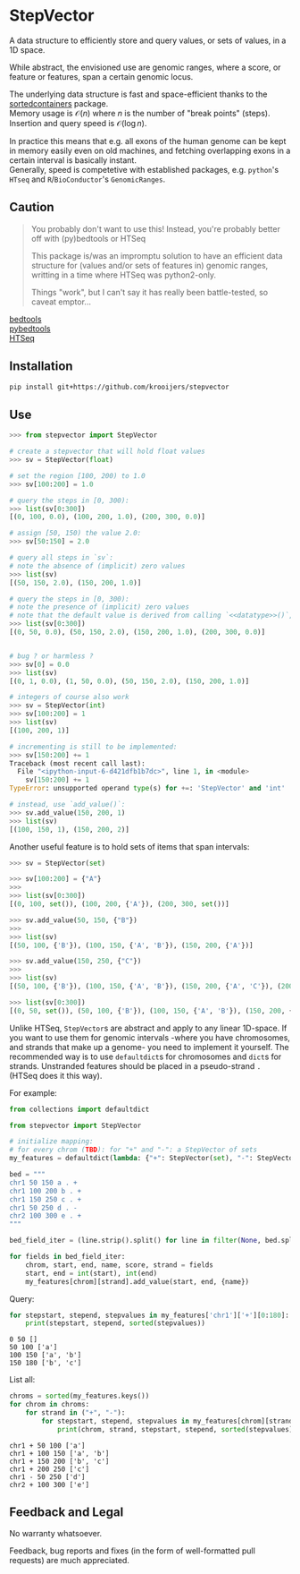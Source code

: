 # StepVector

A data structure to efficiently store and query values, or sets of values, in a
1D space.

While abstract, the envisioned use are genomic ranges, where a score, or
feature or features, span a certain genomic locus.

The underlying data structure is fast and space-efficient thanks to the
[sortedcontainers]() package.  
Memory usage is $\mathcal{O}(n)$ where $n$ is the number of "break points"
(steps). Insertion and query speed is $\mathcal{O}(\log n)$.  

In practice this means that e.g. all exons of the human genome can be kept in
memory easily even on old machines, and fetching overlapping exons in a certain
interval is basically instant.  
Generally, speed is competetive with established packages, e.g. `python`'s
`HTseq` and `R`/`BioConductor`'s `GenomicRanges`.


## Caution

> You probably don't want to use this!
> Instead, you're probably better off with (py)bedtools or HTSeq
>
> This package is/was an impromptu solution to have an efficient data structure
> for (values and/or sets of features in) genomic ranges, writting in a time
> where HTSeq was python2-only.
>
> Things "work", but I can't say it has really been battle-tested, so caveat
> emptor...

[bedtools](http://bedtools.readthedocs.io/en/latest/)  
[pybedtools](https://daler.github.io/pybedtools/)  
[HTSeq](https://htseq.readthedocs.io/)  


## Installation

```bash
pip install git+https://github.com/krooijers/stepvector
```


## Use

```python
>>> from stepvector import StepVector

# create a stepvector that will hold float values
>>> sv = StepVector(float)

# set the region [100, 200) to 1.0
>>> sv[100:200] = 1.0

# query the steps in [0, 300):
>>> list(sv[0:300])
[(0, 100, 0.0), (100, 200, 1.0), (200, 300, 0.0)]

# assign [50, 150) the value 2.0:
>>> sv[50:150] = 2.0

# query all steps in `sv`:
# note the absence of (implicit) zero values
>>> list(sv)
[(50, 150, 2.0), (150, 200, 1.0)]

# query the steps in [0, 300):
# note the presence of (implicit) zero values
# note that the default value is derived from calling `<<datatype>>()`, e.g. in this case `float()`
>>> list(sv[0:300])
[(0, 50, 0.0), (50, 150, 2.0), (150, 200, 1.0), (200, 300, 0.0)]


# bug ? or harmless ?
>>> sv[0] = 0.0
>>> list(sv)
[(0, 1, 0.0), (1, 50, 0.0), (50, 150, 2.0), (150, 200, 1.0)]

# integers of course also work
>>> sv = StepVector(int)
>>> sv[100:200] = 1
>>> list(sv)
[(100, 200, 1)]

# incrementing is still to be implemented:
>>> sv[150:200] += 1
Traceback (most recent call last):
  File "<ipython-input-6-d421dfb1b7dc>", line 1, in <module>
    sv[150:200] += 1
TypeError: unsupported operand type(s) for +=: 'StepVector' and 'int'

# instead, use `add_value()`:
>>> sv.add_value(150, 200, 1)
>>> list(sv)
[(100, 150, 1), (150, 200, 2)]

```

Another useful feature is to hold sets of items that span intervals:

```python
>>> sv = StepVector(set)

>>> sv[100:200] = {"A"}
>>>
>>> list(sv[0:300])
[(0, 100, set()), (100, 200, {'A'}), (200, 300, set())]

>>> sv.add_value(50, 150, {"B"})
>>> 
>>> list(sv)
[(50, 100, {'B'}), (100, 150, {'A', 'B'}), (150, 200, {'A'})]

>>> sv.add_value(150, 250, {"C"})
>>> 
>>> list(sv)
[(50, 100, {'B'}), (100, 150, {'A', 'B'}), (150, 200, {'A', 'C'}), (200, 250, {'C'})]

>>> list(sv[0:300])
[(0, 50, set()), (50, 100, {'B'}), (100, 150, {'A', 'B'}), (150, 200, {'A', 'C'}), (200, 250, {'C'}), (250, 300, set())]

```

Unlike HTSeq, `StepVector`s are abstract and apply to any linear 1D-space. If
you want to use them for genomic intervals -where you have chromosomes, and
strands that make up a genome- you need to implement it yourself. The
recommended way is to use `defaultdict`s for chromosomes and `dict`s for
strands. Unstranded features should be placed in a pseudo-strand `.` (HTSeq
does it this way).

For example:
```python
from collections import defaultdict

from stepvector import StepVector

# initialize mapping:
# for every chrom (TBD): for "+" and "-": a StepVector of sets
my_features = defaultdict(lambda: {"+": StepVector(set), "-": StepVector(set)})

bed = """
chr1 50 150 a . +
chr1 100 200 b . +
chr1 150 250 c . +
chr1 50 250 d . -
chr2 100 300 e . +
"""

bed_field_iter = (line.strip().split() for line in filter(None, bed.splitlines()))

for fields in bed_field_iter:
    chrom, start, end, name, score, strand = fields
    start, end = int(start), int(end)
    my_features[chrom][strand].add_value(start, end, {name})
```

Query:

```python
for stepstart, stepend, stepvalues in my_features['chr1']['+'][0:180]:
    print(stepstart, stepend, sorted(stepvalues))
```
```text
0 50 []
50 100 ['a']
100 150 ['a', 'b']
150 180 ['b', 'c']
```

List all:

```python
chroms = sorted(my_features.keys())
for chrom in chroms:
    for strand in ("+", "-"):
        for stepstart, stepend, stepvalues in my_features[chrom][strand]:
            print(chrom, strand, stepstart, stepend, sorted(stepvalues))
```
```text
chr1 + 50 100 ['a']
chr1 + 100 150 ['a', 'b']
chr1 + 150 200 ['b', 'c']
chr1 + 200 250 ['c']
chr1 - 50 250 ['d']
chr2 + 100 300 ['e']
```

## Feedback and Legal

No warranty whatsoever.

Feedback, bug reports and fixes (in the form of well-formatted pull requests)
are much appreciated.
